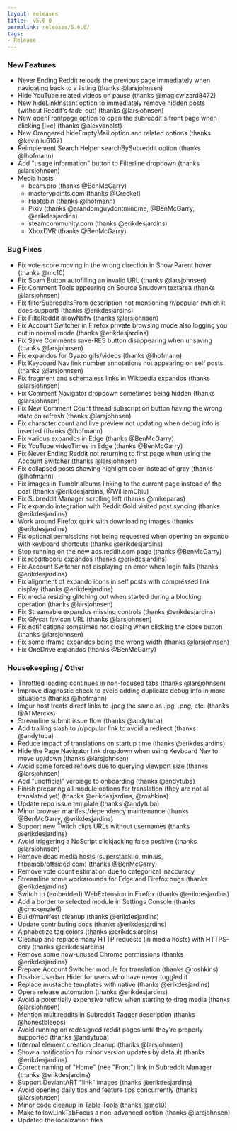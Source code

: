 ```yaml
---
layout: releases
title:  v5.6.0
permalink: releases/5.6.0/
tags:
- Release
---
```


### New Features

- Never Ending Reddit reloads the previous page immediately when navigating back to a listing (thanks @larsjohnsen)
- Hide YouTube related videos on pause (thanks @magicwizard8472)
- New hideLinkInstant option to immediately remove hidden posts (without Reddit's fade-out) (thanks @larsjohnsen)
- New openFrontpage option to open the subreddit's front page when clicking \[l=c\] (thanks @alexvanolst)
- New Orangered hideEmptyMail option and related options (thanks @kevinliu6102)
- Reimplement Search Helper searchBySubreddit option (thanks @lhofmann)
- Add "usage information" button to Filterline dropdown (thanks @larsjohnsen)
- Media hosts
  - beam.pro (thanks @BenMcGarry)
  - masterypoints.com (thanks @Crecket)
  - Hastebin (thanks @lhofmann)
  - Pixiv (thanks @arandomguydontmindme, @BenMcGarry, @erikdesjardins)
  - steamcommunity.com (thanks @erikdesjardins)
  - XboxDVR (thanks @BenMcGarry)

### Bug Fixes

- Fix vote score moving in the wrong direction in Show Parent hover (thanks @mc10)
- Fix Spam Button autofilling an invalid URL (thanks @larsjohnsen)
- Fix Comment Tools appearing on Source Snudown textarea (thanks @larsjohnsen)
- Fix filterSubredditsFrom description not mentioning /r/popular (which it does support) (thanks @erikdesjardins)
- Fix FilteReddit allowNsfw (thanks @larsjohnsen)
- Fix Account Switcher in Firefox private browsing mode also logging you out in normal mode (thanks @erikdesjardins)
- Fix Save Comments save-RES button disappearing when unsaving (thanks @larsjohnsen)
- Fix expandos for Gyazo gifs/videos (thanks @lhofmann)
- Fix Keyboard Nav link number annotations not appearing on self posts (thanks @larsjohnsen)
- Fix fragment and schemaless links in Wikipedia expandos (thanks @larsjohnsen)
- Fix Comment Navigator dropdown sometimes being hidden (thanks @larsjohnsen)
- Fix New Comment Count thread subscription button having the wrong state on refresh (thanks @larsjohnsen)
- Fix character count and live preview not updating when debug info is inserted (thanks @lhofmann)
- Fix various expandos in Edge (thanks @BenMcGarry)
- Fix YouTube videoTimes in Edge (thanks @BenMcGarry)
- Fix Never Ending Reddit not returning to first page when using the Account Switcher (thanks @larsjohnsen)
- Fix collapsed posts showing highlight color instead of gray (thanks @lhofmann)
- Fix images in Tumblr albums linking to the current page instead of the post (thanks @erikdesjardins, @WilliamChiu)
- Fix Subreddit Manager scrolling left (thanks @mikeparas)
- Fix expando integration with Reddit Gold visited post syncing (thanks @erikdesjardins)
- Work around Firefox quirk with downloading images (thanks @erikdesjardins)
- Fix optional permissions not being requested when opening an expando with keyboard shortcuts (thanks @erikdesjardins)
- Stop running on the new ads.reddit.com page (thanks @BenMcGarry)
- Fix redditbooru expandos (thanks @erikdesjardins)
- Fix Account Switcher not displaying an error when login fails (thanks @erikdesjardins)
- Fix alignment of expando icons in self posts with compressed link display (thanks @erikdesjardins)
- Fix media resizing glitching out when started during a blocking operation (thanks @larsjohnsen)
- Fix Streamable expandos missing controls (thanks @erikdesjardins)
- Fix Gfycat favicon URL (thanks @larsjohnsen)
- Fix notifications sometimes not closing when clicking the close button (thanks @larsjohnsen)
- Fix some iframe expandos being the wrong width (thanks @larsjohnsen)
- Fix OneDrive expandos (thanks @BenMcGarry)

### Housekeeping / Other

- Throttled loading continues in non-focused tabs (thanks @larsjohnsen)
- Improve diagnostic check to avoid adding duplicate debug info in more situations (thanks @lhofmann)
- Imgur host treats direct links to .jpeg the same as .jpg, .png, etc. (thanks @ATMarcks)
- Streamline submit issue flow (thanks @andytuba)
- Add trailing slash to /r/popular link to avoid a redirect (thanks @andytuba)
- Reduce impact of translations on startup time (thanks @erikdesjardins)
- Hide the Page Navigator link dropdown when using Keyboard Nav to move up/down (thanks @larsjohnsen)
- Avoid some forced reflows due to querying viewport size (thanks @larsjohnsen)
- Add "unofficial" verbiage to onboarding (thanks @andytuba)
- Finish preparing all module options for translation (they are not all translated yet) (thanks @erikdesjardins, @roshkins)
- Update repo issue template (thanks @andytuba)
- Minor browser manifest/dependency maintenance (thanks @BenMcGarry, @erikdesjardins)
- Support new Twitch clips URLs without usernames (thanks @erikdesjardins)
- Avoid triggering a NoScript clickjacking false positive (thanks @larsjohnsen)
- Remove dead media hosts (superstack.io, min.us, fitbamob/offsided.com) (thanks @BenMcGarry)
- Remove vote count estimation due to categorical inaccuracy
- Streamline some workarounds for Edge and Firefox bugs (thanks @erikdesjardins)
- Switch to (embedded) WebExtension in Firefox (thanks @erikdesjardins)
- Add a border to selected module in Settings Console (thanks @cmckenzie6)
- Build/manifest cleanup (thanks @erikdesjardins)
- Update contributing docs (thanks @erikdesjardins)
- Alphabetize tag colors (thanks @erikdesjardins)
- Cleanup and replace many HTTP requests (in media hosts) with HTTPS-only (thanks @erikdesjardins)
- Remove some now-unused Chrome permissions (thanks @erikdesjardins)
- Prepare Account Switcher module for translation (thanks @roshkins)
- Disable Userbar Hider for users who have never toggled it
- Replace mustache templates with native (thanks @erikdesjardins)
- Opera release automation (thanks @erikdesjardins)
- Avoid a potentially expensive reflow when starting to drag media (thanks @larsjohnsen)
- Mention multireddits in Subreddit Tagger description (thanks @honestbleeps)
- Avoid running on redesigned reddit pages until they're properly supported (thanks @andytuba)
- Internal element creation cleanup (thanks @larsjohnsen)
- Show a notification for minor version updates by default (thanks @erikdesjardins)
- Correct naming of "Home" (née "Front") link in Subreddit Manager (thanks @erikdesjardins)
- Support DeviantART "link" images (thanks @erikdesjardins)
- Avoid opening daily tips and feature tips concurrently (thanks @larsjohnsen)
- Minor code cleanup in Table Tools (thanks @mc10)
- Make followLinkTabFocus a non-advanced option (thanks @larsjohnsen)
- Updated the localization files
